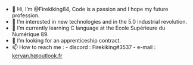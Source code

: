 - 👋 Hi, I’m @Firekiking84, Code is a passion and I hope my future profession.
- 👀 I’m interested in new technologies and in the 5.0 industrial revolution.
- 🌱 I’m currently learning C language at the Ecole Supérieure du Numérique 89.
- 💞️ I’m looking for an apprenticeship contract.
- 📫 How to reach me :
         - discord : Firekiking#3537
         - e-mail : keryan.h@outlook.fr

<!---
Firekiking84/Firekiking84 is a ✨ special ✨ repository because its `README.md` (this file) appears on your GitHub profile.
You can click the Preview link to take a look at your changes.
--->
